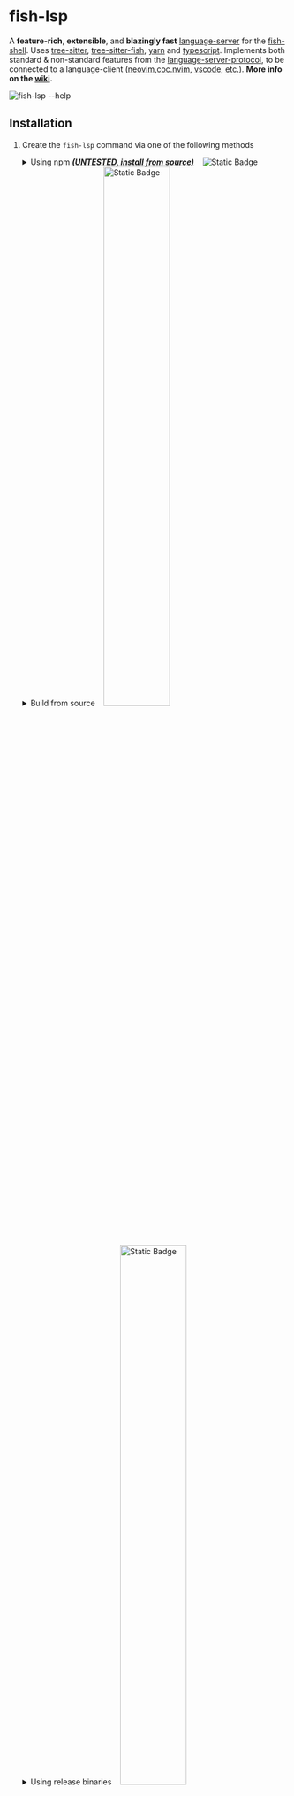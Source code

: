 # fish-lsp

A __feature-rich__, __extensible__, and __blazingly fast__ [language-server](https://github.com/microsoft/vscode-languageserver-node/tree/main/server/src/common) for the [fish-shell](https://fishshell.com/). 
Uses [tree-sitter](https://tree-sitter.github.io/tree-sitter/), [tree-sitter-fish](https://github.com/ram02z/tree-sitter-fish), [yarn](https://yarnpkg.com/) and [typescript](https://www.typescriptlang.org/). 
Implements both standard & non-standard features from the [language-server-protocol](https://microsoft.github.io/language-server-protocol/specifications/lsp/3.17/specification/#headerPart), 
to be connected to a language-client ([neovim](https://neovim.io/),[coc.nvim](https://github.com/neoclide/coc.nvim), [vscode](https://code.visualstudio.com/), [etc.](https://github.com/ndonfris/fish-lsp-language-clients)). __More
info on the [wiki](https://github.com/ndonfris/fish-lsp/wiki).__

![fish-lsp --help](https://imgur.com/VvCVg24.png)
<!-- ![helpmsg](https://i.imgur.com/Xypl9PN.png) -->

## Installation
1. Create the `fish-lsp` command via one of the following methods
    <details>
    <!-- <summary>Using npm <b><i><ins>(UNTESTED, install from source is recommended)</ins></i></b>&nbsp;&nbsp;&nbsp;&nbsp;<img alt="Static Badge" src="https://img.shields.io/badge/recommended-white?style=plastic&logo=npm&logoColor=%235f5fd7&labelColor=%23000&color=%235f5fd7" wight="50%" /> -->
    <summary>Using npm <b><i><ins>(UNTESTED, install from source)</ins></i></b>&nbsp;&nbsp;&nbsp;&nbsp;<img alt="Static Badge" src="https://img.shields.io/badge/NOT_recommended-white?style=plastic&logo=npm&logoColor=%235f5fd7&labelColor=%23000&color=%235f5fd7" wight="50%" />
    </summary>

    >    ```fish
    >    npm i -g fish-lsp
    >    ```
    </details>
    <details>
    <summary>Build from source&nbsp;&nbsp;&nbsp;&nbsp;<img alt="Static Badge" src="https://img.shields.io/badge/for_contributing-blue?style=plastic&logo=devdotto&labelColor=grey" height="50%">
    </summary>

    >  * clone the repository
    >  * enter the directory
    >    ```fish
    >    cd ./fish-lsp
    >    ```
    >  * run install commands:
    >    ```fish
    >    yarn # install dependencies
    >    yarn setup # build the project using './script/*.sh' 
    >    ```
    </details> 
    <details>
    <summary>Using release binaries&nbsp;&nbsp;&nbsp;&nbsp;<a href="https://github.com/ndonfris/fish-lsp/releases"><img alt="Static Badge" src="https://img.shields.io/badge/release%20branch-black?style=plastic&logo=powershell&logoColor=%23ce3df3&labelColor=%23000&color=%23ce3df3" height="50%"></a></summary>

    > ***Currently is not recommended for use as the release binaries are error
    > prone and not fully tested.***
    >    * navigate to the [releases](https://github.com/ndonfris/fish-lsp/master/releases), and download the file for your OS
    >    * Rename file to fish-lsp (make sure the binary is executable as well)
    >        ```fish
    >        # cd to downloaded location 
    >        mv fish-lsp-linux fish-lsp 
    >        chmod +x ./fish-lsp
    >        ```
    >    * move the binary to your __\$PATH__: 
    >        ```fish
    >        mv ./fish-lsp ~/.local/bin/fish-lsp
    >        ```
    </details>

1. Build and store completions:
    ```fish
    fish-lsp complete --fish > ~/.config/fish/completions/fish-lsp.fish
    ```

1. Provide the `fish-lsp` command to start the server from a language client 
    ```json
    {
      "languageserver": {
        "fish-lsp": {
            "command": "fish-lsp",
            "args": ["start"],
            "filetypes": ["fish"]
        }
      }
    }
   ```
    > configuration shown for "coc.nvim"
    > lua and other language-client configuration syntax's 
    > can be built by fish-lsp startup-configuration <filetype>.
    > Demo shows different hover documentation, go-to definition, go-to references
    > and some other features.
   <center>

   ![usage gif](https://media.giphy.com/media/v1.Y2lkPTc5MGI3NjExaWkwcDY5aTg1OGltbDV6cGh4cGU4a204cGd1aHd6MmNpMWRrZ2d1biZlcD12MV9pbnRlcm5hbF9naWZfYnlfaWQmY3Q9Zw/PdSL9U8GXwV8xECE8k/giphy.gif)

   </center> 

## Features

| Feature | Description | Status |
| --- | --- | --- |
| __Completion__ | Provides completions for commands, variables, and functions | ✅ |
| __Hover__ | Shows documentation for commands, variables, and functions. Has special handlers for `--flag`, `commands`, `functions`, `variables` | ✅ |
| __Signature Help__ | Shows the signature of a command or function | ✖  |
| __Goto Definition__ | Jumps to the definition of a command, variable, or function | ✅ |
| __Find References__ | Shows all references to a command, variable, or function | ✅ |
| __Rename__ | Rename within _matching_ __global__ && __local__ scope | ✅ |
| __Document Symbols__ | Shows all commands, variables, and functions in a document | ✅ |
| __Workspace Symbols__ | Shows all commands, variables, and functions in a workspace | ✅ |
| __Document Formatting__ | Formats a document, _full_ & _selection_ | ✅ |
| __Document Highlight__ / __Semantic Token__ | Highlights all references to a command, variable, or function.  | ✖  |
| __Command Execution__ | Executes a server command from the client | ✖  |
| __Code Action__ | Shows all available code actions | ✖  |
| __Code Lens__ | Shows all available code lenses | ✖  |
| __Logger__ | Logs all server activity | ✅ |
| __Diagnostic__ | Shows all diagnostics | ✖  |
| __Telescope Integration__ | Integrates with the telescope.nvim plugin | ✅ |
| __CLI Interactivity__ | Provides a CLI for server interaction. Built by `fish-lsp complete <option>` | ✅ |
| __Client Tree__ | Shows the defined scope as a Tree | ✅ |
| __Indexing__ | Indexes all commands, variables, and functions | ✅ |

## Viewing the [Wiki](https://github.com/ndonfris/fish-lsp/wiki)
Contains more information on the project, including the future roadmap, and
contribution guidelines. Project is still in it's early releases, so the wiki
information is subject to change. Contains ['minimal' client submodules](https://github.com/ndonfris/fish-lsp-language-clients),
useful snippets, and bleeding edge feature documentation.

## Sources
This project aims to be a more feature rich alternative to some of it's predecessors,
while maintaining an editor agnostic server implantation. The following sources were
major influences on the project's overall design and structure.

- __Official Documentation__
  - [__LSP__](https://microsoft.github.io/language-server-protocol/specifications/lsp/3.17/specification/#headerPart)
  - [__LSIF__](https://microsoft.github.io/language-server-protocol/specifications/lsp/3.17/specification/#headerPart)
  - [__vscode-extension-samples__](https://github.com/microsoft/vscode-extension-samples/tree/main)
  - [__Tree-Sitter__](https://tree-sitter.github.io/tree-sitter/)
  - [__Tree-Sitter-Fish__](https://github.com/ram02z/tree-sitter-fish)

- __Related/Similiar projects__
  - [vscode-languageserver-node/testbed](https://github.com/microsoft/vscode-languageserver-node/tree/main/testbed)
  - [awk-language-server](https://github.com/Beaglefoot/awk-language-server/tree/master/server)
  - [bash-language-server](https://github.com/bash-lsp/bash-language-server/tree/main/server/src)
  - [coc.fish](https://github.com/oncomouse/coc-fish)
  - [typescript-language-server](https://github.com/typescript-language-server/typescript-language-server#running-the-language-server)
  - [coc-tsserver](https://github.com/neoclide/coc-tsserver)

- __Important Packages__
  - [vscode-jsonrpc](https://www.npmjs.com/package/vscode-jsonrpc)
  - [vscode-languageserver](https://github.com/Microsoft/vscode-languageserver-node)
  - [vscode-languageserver-textdocument](https://github.com/Microsoft/vscode-languageserver-node)

- __Default Implementation Git Repos__
  - [client implementation](https://github.com/microsoft/vscode-languageserver-node/blob/main/client/src/common)
  - [server implementation](https://github.com/microsoft/vscode-languageserver-node/tree/main/server/src/common)  